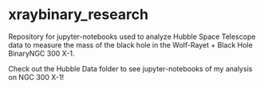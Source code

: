 # xraybinary_research
Repository for jupyter-notebooks used to analyze Hubble Space Telescope data to measure the mass of the black hole in the Wolf-Rayet + Black Hole BinaryNGC 300 X-1.

Check out the Hubble Data folder to see jupyter-notebooks of my analysis on NGC 300 X-1!
